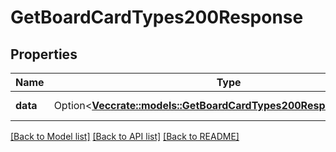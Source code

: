# GetBoardCardTypes200Response

## Properties

Name | Type | Description | Notes
------------ | ------------- | ------------- | -------------
**data** | Option<[**Vec<crate::models::GetBoardCardTypes200ResponseDataInner>**](getBoardCardTypes_200_response_data_inner.md)> | A list of card types. | [optional]

[[Back to Model list]](../README.md#documentation-for-models) [[Back to API list]](../README.md#documentation-for-api-endpoints) [[Back to README]](../README.md)


